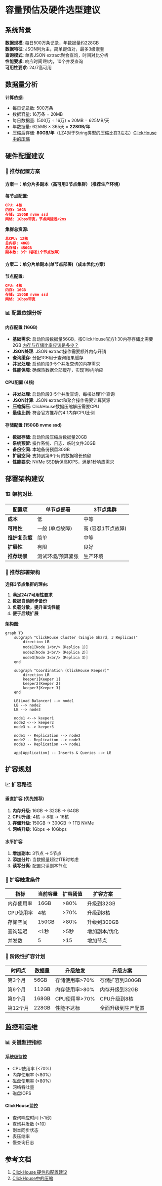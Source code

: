 # 容量预估及硬件选型建议

## 系统背景

**数据规模**: 每日500万条记录，年数据量约228GB  
**数据特征**: JSON列为主，简单键值对，最多3级嵌套  
**查询模式**: 单表JSON extract聚合查询，时间对比分析  
**性能要求**: 响应时间1秒内，10个并发查询  
**可用性要求**: 24/7高可用  

## 数据量分析

**计算依据**:

- 每日记录数: 500万条
- 数据容量: 16万条 = 20MB
- 每日数据量: (500万 ÷ 16万) × 20MB = 625MB/天
- 年数据量: 625MB × 365天 = **228GB/年**
- 压缩后存储: **80GB/年**（LZ4对于String类型的压缩比在3左右）[ClickHouse中的压缩](https://clickhouse.com/docs/zh/data-compression/compression-in-clickhouse)

## 硬件配置建议

### 🎯 推荐配置方案

#### 方案一：单分片多副本（高可用3节点集群）（推荐生产环境）

**每节点配置:**

```json
CPU: 4核
内存: 16GB 
存储: 150GB nvme ssd
网络: 1Gbps带宽，节点间延迟<2ms
```

**集群总资源:**

```json
总CPU: 12核
总内存: 48GB
总存储: 450GB
副本数: 3个（容忍1个节点故障）
```

#### 方案二：单分片单副本(单节点部署)（成本优化方案）

**节点配置:**

```json
CPU: 4核
内存: 16GB 
存储: 150GB nvme ssd
网络: 1Gbps带宽
```

### 📊 配置依据分析

#### 内存配置 (16GB)

- **基础需求**: 启动阶段数据量56GB，按ClickHouse官方1:30内存存储比需要2GB [内存与存储比率应该是多少？](https://clickhouse.com/docs/zh/guides/sizing-and-hardware-recommendations#what-should-the-memory-to-storage-ratio-be)
- **JSON处理**: JSON extract操作需要额外内存开销
- **查询缓存**: 分配1GB用于查询结果缓存
- **并发处理**: 启动阶段3-5个并发查询的内存需求
- **性能保障**: 确保热数据全部缓存，实现1秒内响应

#### CPU配置 (4核)

- **并发处理**: 启动阶段3-5个并发查询，每核处理1个查询
- **JSON计算**: JSON extract和聚合操作需要计算资源
- **压缩解压**: ClickHouse数据压缩解压需要CPU
- **最佳比例**: 符合官方推荐的4:1内存CPU比例

#### 存储配置 (150GB nvme ssd)

- **数据存储**: 启动阶段压缩后数据量20GB
- **系统预留**: 操作系统、日志、临时文件30GB
- **备份空间**: 本地备份预留30GB
- **扩展空间**: 支持到第6个月的数据增长预留
- **性能要求**: NVMe SSD确保高IOPS，满足1秒响应需求

## 部署架构建议

### 🏗️ 架构对比

| 配置项 | 单节点部署 | 3节点集群 |
|--------|------------|-----------|
| **成本** | 低 | 中等 |
| **可用性** | 一般 (单点故障) | 高 (容忍1节点故障) |
| **维护复杂度** | 简单 | 中等 |
| **扩展性** | 有限 | 良好 |
| **推荐场景** | 测试环境/预算紧张 | 生产环境 |

### 🎯 推荐部署架构

**选择3节点集群的理由:**

1. **满足24/7可用性要求**
2. **数据自动同步备份**
3. **负载分散，提升查询性能**
4. **便于后续扩展**

**架构图**:

  ```mermaid
  graph TD
      subgraph "ClickHouse Cluster (Single Shard, 3 Replicas)"
          direction LR
          node1[Node 1<br/>（Replica 1）]
          node2[Node 2<br/>（Replica 2）]
          node3[Node 3<br/>（Replica 3）]
      end

      subgraph "Coordination (ClickHouse Keeper)"
          direction LR
          keeper1[Keeper 1]
          keeper2[Keeper 2]
          keeper3[Keeper 3]
      end

      LB(Load Balancer) --> node1
      LB --> node2
      LB --> node3

      node1 <--> keeper1
      node2 <--> keeper2
      node3 <--> keeper3
      
      node1 -- Replication --> node2
      node2 -- Replication --> node3
      node3 -- Replication --> node1

      app[Application] -- Inserts & Queries --> LB
  ```

## 扩容规划

### 📈 扩容路径

#### 垂直扩容 (优先推荐)

1. **内存升级**: 16GB → 32GB → 64GB
2. **CPU升级**: 4核 → 8核 → 16核  
3. **存储升级**: 150GB → 300GB → 1TB NVMe
4. **网络升级**: 1Gbps → 10Gbps

#### 水平扩容

1. **增加副本**: 3节点 → 5节点
2. **添加分片**: 当数据量超过1TB时考虑
3. **读写分离**: 配置只读副本节点

### 🎯 扩容触发条件

| 指标 | 当前容量 | 扩容阈值 | 扩容方案 |
|------|----------|----------|----------|
| 内存使用率 | 16GB | >80% | 升级到32GB |
| CPU使用率 | 4核 | >70% | 升级到8核 |
| 存储空间 | 150GB | >80% | 升级到300GB |
| 查询延迟 | <1秒 | >5秒 | 增加副本/优化 |
| 并发数 | 5 | >15 | 增加节点 |

### 📅 阶段性扩容计划

| 时间点 | 数据量 | 升级触发 | 升级方案 |
|--------|--------|----------|----------|
| 第3个月 | 56GB | 存储使用率>70% | 存储扩容到300GB |
| 第6个月 | 112GB | 内存使用率>80% | 内存升级到32GB |
| 第9个月 | 168GB | CPU使用率>70% | CPU升级到8核 |
| 第12个月 | 228GB | 性能不达标 | 全面升级到生产配置 |

## 监控和运维

### 📊 关键监控指标

#### 系统级监控

- CPU使用率 (<70%)
- 内存使用率 (<80%)  
- 磁盘使用率 (<80%)
- 网络吞吐量
- 磁盘IOPS

#### ClickHouse监控

- 查询响应时间 (<1秒)
- 查询并发数 (<10)
- 副本同步状态
- 表压缩率
- 慢查询日志

## 参考文档

1. [ClickHouse 硬件和配置建议](https://clickhouse.com/docs/zh/guides/sizing-and-hardware-recommendations)
2. [ClickHouse中的压缩](https://clickhouse.com/docs/zh/data-compression/compression-in-clickhouse)